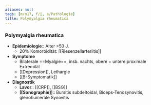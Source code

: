 ```yaml
---
aliases: null
tags: [m/m17, f/💉, a/Pathologie]
title: Polymyalgia rheumatica
---
```

### Polymyalgia rheumatica
- **Epidemiologie**:: Alter >50 J.
	- 20% Komorbidität: [[Riesenzellarteriitis]]
- **Symptome**
	- Bilaterale ==Myalgie==, insb. nachts, obere + untere proximale Extremität
	- [[Depression]], Lethargie
	- [[B-Symptomatik]]
- **Diagnostik**
	- **Lavor**:: [[CRP]], [[BSG]]
	- **[[Sonographie]]**:: Bursitis subdeltoidal, Biceps-Tenosynovitis, glenohumerale Synovitis